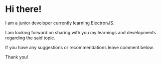 # Hi there!

<p> I am a junior developer currently learning ElectronJS. </p>
<p> I am looking forward on sharing with you my learnings and developments regarding the said topic.</p>

<p> If you have any suggestions or recommendations leave comment below. </p>

<p> Thank you! </p>
